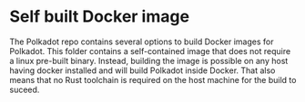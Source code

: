 # Self built Docker image

The Polkadot repo contains several options to build Docker images for Polkadot.
This folder contains a self-contained image that does not require a linux pre-built binary.
Instead, building the image is possible on any host having docker installed and will
build Polkadot inside Docker. That also means that no Rust toolchain is required on the host
machine for the build to suceed.
